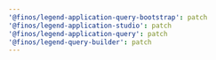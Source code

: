 ```yaml
---
'@finos/legend-application-query-bootstrap': patch
'@finos/legend-application-studio': patch
'@finos/legend-application-query': patch
'@finos/legend-query-builder': patch
---
```

